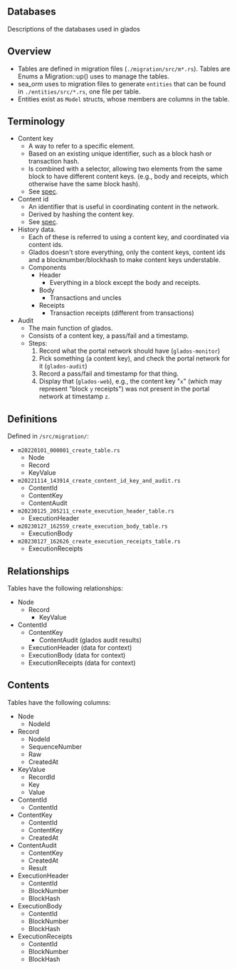 ## Databases

Descriptions of the databases used in glados

## Overview

- Tables are defined in migration files (`./migration/src/m*.rs`). Tables are Enums a Migration::up() uses to manage the tables.
- sea_orm uses to migration files to generate `entities` that can be found in `./entities/src/*.rs`, one file per table.
- Entities exist as `Model` structs, whose members are columns in the table.

## Terminology

- Content key
  - A way to refer to a specific element.
  - Based on an existing unique identifier, such as a block hash or transaction hash.
  - Is combined with a selector, allowing two elements from the same block to have different
    content keys. (e.g., body and receipts, which otherwise have the same block hash).
  - See [spec](https://github.com/ethereum/portal-network-specs/blob/master/history-network.md#data-types).
- Content id
  - An identifier that is useful in coordinating content in the network.
  - Derived by hashing the content key.
  - See [spec](https://github.com/ethereum/portal-network-specs/blob/master/portal-wire-protocol.md#content-keys-and-content-ids).
- History data.
  - Each of these is referred to using a content key, and coordinated via content ids.
  - Glados doesn't store everything, only the content keys, content ids and a
    blocknumber/blockhash to make content keys understable.
  - Components
    - Header
      - Everything in a block except the body and receipts.
    - Body
      - Transactions and uncles
    - Receipts
      - Transaction receipts (different from transactions)
- Audit
  - The main function of glados.
  - Consists of a content key, a pass/fail and a timestamp.
  - Steps:
    1. Record what the portal network should have (`glados-monitor`)
    2. Pick something (a content key), and check the portal network for it (`glados-audit`)
    3. Record a pass/fail and timestamp for that thing.
    4. Display that (`glados-web`), e.g., the content key "`x`" (which may represent "block `y`
       receipts") was not present in the portal network at timestamp `z`.

## Definitions

Defined in `/src/migration/`:

- `m20220101_000001_create_table.rs`
  - Node
  - Record
  - KeyValue
- `m20221114_143914_create_content_id_key_and_audit.rs`
  - ContentId
  - ContentKey
  - ContentAudit
- `m20230125_205211_create_execution_header_table.rs`
  - ExecutionHeader
- `m20230127_162559_create_execution_body_table.rs`
  - ExecutionBody
- `m20230127_162626_create_execution_receipts_table.rs`
  - ExecutionReceipts

## Relationships

Tables have the following relationships:

- Node
  - Record
    - KeyValue
- ContentId
  - ContentKey
    - ContentAudit (glados audit results)
  - ExecutionHeader (data for context)
  - ExecutionBody (data for context)
  - ExecutionReceipts (data for context)

## Contents

Tables have the following columns:

- Node
  - NodeId
- Record
  - NodeId
  - SequenceNumber
  - Raw
  - CreatedAt
- KeyValue
  - RecordId
  - Key
  - Value
- ContentId
  - ContentId
- ContentKey
  - ContentId
  - ContentKey
  - CreatedAt
- ContentAudit
  - ContentKey
  - CreatedAt
  - Result
- ExecutionHeader
  - ContentId
  - BlockNumber
  - BlockHash
- ExecutionBody
  - ContentId
  - BlockNumber
  - BlockHash
- ExecutionReceipts
  - ContentId
  - BlockNumber
  - BlockHash

